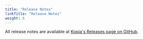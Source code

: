 ```yaml
---
title: "Release Notes"
linkTitle: "Release Notes"
weight: 6
---
```


All release notes are available at [Kopia's Releases page on GitHub](https://github.com/kopia/kopia/releases).
